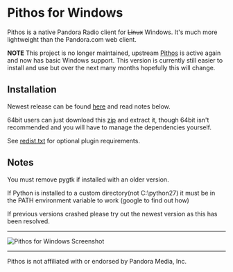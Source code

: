 Pithos for Windows
=============

Pithos is a native Pandora Radio client for ~~Linux~~ Windows. It's much more lightweight than the Pandora.com web client.

**NOTE** This project is no longer maintained, upstream [Pithos](https://github.com/pithos/pithos) is active again and now has basic Windows support. This version is currently still easier to install and use but over the next many months hopefully this will change.


Installation
-----------
Newest release can be found [here](https://github.com/TingPing/pithos-for-windows/releases) and read notes below.

64bit users can just download this [zip](https://github.com/TingPing/pithos-for-windows/archive/master.zip) and extract it, though 64bit isn't recommended and you will have to manage the dependencies yourself.

See [redist.txt](https://github.com/TingPing/pithos-for-windows/blob/master/windows/redist.txt) for optional plugin requirements.

Notes
-----

You must remove pygtk if installed with an older version.

If Python is installed to a custom directory(not C:\python27) it must be in the PATH environment variable to work (google to find out how) 

If previous versions crashed please try out the newest version as this has been resolved.

------------------

![Pithos for Windows Screenshot](http://i.imgur.com/PcAMD.png)

------------------

Pithos is not affiliated with or endorsed by Pandora Media, Inc.
